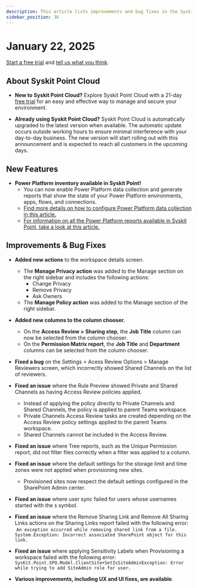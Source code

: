 ```yaml
---
description: This article lists improvements and bug fixes in the Syskit Point Cloud version 2025.1.77.35
sidebar_position: 36
---
```


# January 22, 2025

[Start a free trial](https://www.syskit.com/products/point/free-trial/) and [tell us what you think](https://www.syskit.com/company/contact-us/).

## About Syskit Point Cloud

* **New to Syskit Point Cloud?** Explore Syskit Point Cloud with a 21-day [free trial](https://www.syskit.com/products/point/free-trial/) for an easy and effective way to manage and secure your environment.

* **Already using Syskit Point Cloud?** Syskit Point Cloud is automatically upgraded to the latest version when available. The automatic update occurs outside working hours to ensure minimal interference with your day-to-day business. The new version will start rolling out with this announcement and is expected to reach all customers in the upcoming days.

## New Features

* **Power Platform inventory available in Syskit Point!**
    * You can now enable Power Platform data collection and generate reports that show the state of your Power Platform environments, apps, flows, and connections.
    * [Find more details on how to configure Power Platform data collection in this article.](../../power-platform/enable-power-platform.md)
    * [For information on all the Power Platform reports available in Syskit Point, take a look at this article.](../../power-platform/power-platform-reports/power-platform-reports.md)

## Improvements & Bug Fixes

* **Added new actions** to the workspace details screen.
    * The **Manage Privacy action** was added to the Manage section on the right sidebar and includes the following actions:
        * Change Privacy 
        * Remove Privacy
        * Ask Owners
    * The **Manage Policy action** was added to the Manage section of the right sidebar. 

* **Added new columns to the column chooser.**
    * On the **Access Review > Sharing step**, the **Job Title** column can now be selected from the column chooser.
    * On the **Permission Matrix report**, the **Job Title** and **Department** columns can be selected from the column chooser. 

* **Fixed a bug** on the Settings > Acess Review Options > Manage Reviewers screen, which incorrectly showed Shared Channels on the list of reviewers. 

* **Fixed an issue** where the Rule Preview showed Private and Shared Channels as having Access Review policies applied.
    * Instead of applying the policy directly to Private Channels and Shared Channels, the policy is applied to parent Teams workspace. 
    * Private Channels Access Review tasks are created depending on the Access Review policy settings applied to the parent Teams workspace.
    * Shared Channels cannot be included in the Access Review.

* **Fixed an issue** where Tree reports, such as the Unique Permission report, did not filter files correctly when a filter was applied to a column. 

* **Fixed an issue** where the default settings for the storage limit and time zones were not applied when provisioning new sites. 
    * Provisioned sites now respect the default settings configured in the SharePoint Admin center. 

* **Fixed an issue** where user sync failed for users whose usernames started with the `$` symbol.

* **Fixed an issue** where the Remove Sharing Link and Remove All Sharing Links actions on the Sharing Links report failed with the following error:  `An exception occurred while removing shared link from a file. 
System.Exception: Incorrect associated SharePoint object for this link.`

* **Fixed an issue** where applying Sensitivity Labels when Provisioning a workspace failed with the following error: `SysKit.Point.SPO.Model.ClientSite+SetIsSiteAdminException: Error while trying to add SiteAdmin role for user.`

* **Various improvements, including UX and UI fixes, are available**.